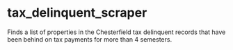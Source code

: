 # tax_delinquent_scraper
Finds a list of properties in the Chesterfield tax delinquent records that have been behind on tax payments for more than 4 semesters.
